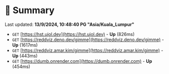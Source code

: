 # 📖 Summary
Last updated: **13/9/2024, 10:48:40 PG "Asia/Kuala_Lumpur"**

- `GET` [https://hst.ujol.dev](https://hst.ujol.dev) - **Up** (826ms)
- `GET` [https://reddviz.deno.dev/gimme](https://reddviz.deno.dev/gimme) - **Up** (1617ms)
- `GET` [https://reddviz.amar.kim/gimme](https://reddviz.amar.kim/gimme) - **Up** (443ms)
- `GET` [https://dumb.onrender.com](https://dumb.onrender.com) - **Up** (454ms)
